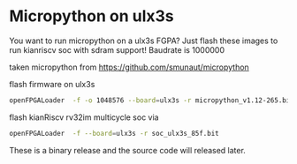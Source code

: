Micropython on ulx3s
================================
You want to run micropython on a ulx3s FGPA?
Just flash these images to run kianriscv soc with sdram support!
Baudrate is 1000000

taken micropython from https://github.com/smunaut/micropython

flash firmware on ulx3s
```bash
openFPGALoader  -f -o 1048576 --board=ulx3s -r micropython_v1.12-265.bin
```

flash kianRiscv rv32im multicycle soc via
```bash
openFPGALoader  -f --board=ulx3s -r soc_ulx3s_85f.bit
```
These is a binary release and the source code will released later.
